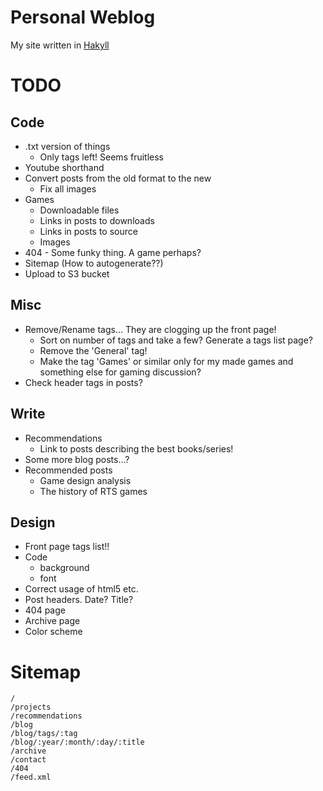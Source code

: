 
Personal Weblog
===============

My site written in [Hakyll][]

[Hakyll]: http://jaspervdj.be/hakyll/

TODO
====

Code
----

* .txt version of things
    * Only tags left! Seems fruitless
* Youtube shorthand
* Convert posts from the old format to the new
    * Fix all images
* Games
    * Downloadable files
    * Links in posts to downloads
    * Links in posts to source
    * Images
* 404 - Some funky thing. A game perhaps?
* Sitemap (How to autogenerate??)
* Upload to S3 bucket

Misc
----

* Remove/Rename tags... They are clogging up the front page!
    * Sort on number of tags and take a few? Generate a tags list page?
    * Remove the 'General' tag!
    * Make the tag 'Games' or similar only for my made games and something else for gaming discussion?
* Check header tags in posts?

Write
-----

* Recommendations
    * Link to posts describing the best books/series!
* Some more blog posts...?
* Recommended posts
    * Game design analysis
    * The history of RTS games

Design
------

* Front page tags list!!
* Code
    * background
    * font
* Correct usage of html5 etc.
* Post headers. Date? Title?
* 404 page
* Archive page
* Color scheme

Sitemap
=======

    /
    /projects
    /recommendations
    /blog
    /blog/tags/:tag
    /blog/:year/:month/:day/:title
    /archive
    /contact
    /404
    /feed.xml

